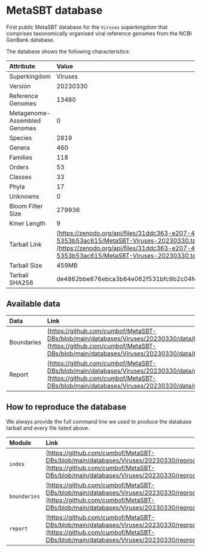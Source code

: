 # MetaSBT database

First public MetaSBT database for the `Viruses` superkingdom that comprises taxonomically organised viral reference genomes from the NCBI GenBank database.

The database shows the following characteristics:

| Attribute | Value |
| :-------- | :---- |
| Superkingdom | Viruses |
| Version | 20230330 |
| Reference Genomes | 13480 |
| Metagenome-Assembled Genomes | 0 |
| Species | 2819 |
| Genera | 460 |
| Families | 118 |
| Orders | 53 |
| Classes | 33 |
| Phyla | 17 |
| Unknowns | 0 |
| Bloom Filter Size | 279936 |
| Kmer Length | 9 |
| Tarball Link | [https://zenodo.org/api/files/31ddc363-e207-4c88-b1ce-5353b53ac615/MetaSBT-Viruses-20230330.tar](https://zenodo.org/api/files/31ddc363-e207-4c88-b1ce-5353b53ac615/MetaSBT-Viruses-20230330.tar) |
| Tarball Size | 459MB |
| Tarball SHA256 | de4862bbe876ebca3b64e062f531bfc9b2c04fed499bc4b4dfb8bd94d64321cf |

## Available data

| Data | Link |
| :--- | :--- |
| Boundaries | [https://github.com/cumbof/MetaSBT-DBs/blob/main/databases/Viruses/20230330/data/boundaries.tsv](https://github.com/cumbof/MetaSBT-DBs/blob/main/databases/Viruses/20230330/data/boundaries.tsv) |
| Report | [https://github.com/cumbof/MetaSBT-DBs/blob/main/databases/Viruses/20230330/data/report.tsv](https://github.com/cumbof/MetaSBT-DBs/blob/main/databases/Viruses/20230330/data/report.tsv) |

## How to reproduce the database

We always provide the full command line we used to produce the database tarball and every file listed above.

| Module | Link |
| :----- | :--- |
| `index` | [https://github.com/cumbof/MetaSBT-DBs/blob/main/databases/Viruses/20230330/reproduce/index.sh](https://github.com/cumbof/MetaSBT-DBs/blob/main/databases/Viruses/20230330/reproduce/index.sh) |
| `boundaries` | [https://github.com/cumbof/MetaSBT-DBs/blob/main/databases/Viruses/20230330/reproduce/boundaries.sh](https://github.com/cumbof/MetaSBT-DBs/blob/main/databases/Viruses/20230330/reproduce/boundaries.sh) |
| `report` | [https://github.com/cumbof/MetaSBT-DBs/blob/main/databases/Viruses/20230330/reproduce/report.sh](https://github.com/cumbof/MetaSBT-DBs/blob/main/databases/Viruses/20230330/reproduce/report.sh) |
